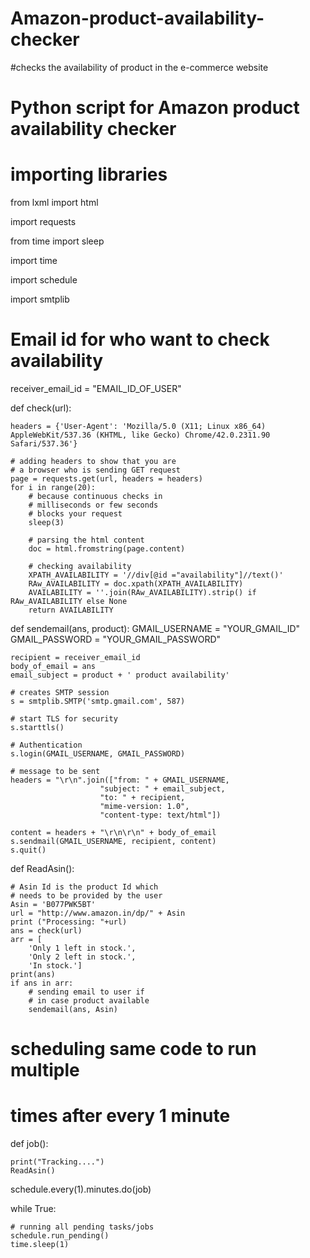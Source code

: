 # Amazon-product-availability-checker
#checks the availability of product in the e-commerce website
# Python script for Amazon product availability checker
# importing libraries
from lxml import html

import requests

from time import sleep

import time

import schedule

import smtplib

# Email id for who want to check availability
receiver_email_id = "EMAIL_ID_OF_USER"


def check(url):

	headers = {'User-Agent': 'Mozilla/5.0 (X11; Linux x86_64) AppleWebKit/537.36 (KHTML, like Gecko) Chrome/42.0.2311.90 Safari/537.36'}
	
	# adding headers to show that you are
	# a browser who is sending GET request
	page = requests.get(url, headers = headers)
	for i in range(20):
		# because continuous checks in
		# milliseconds or few seconds
		# blocks your request
		sleep(3)
		
		# parsing the html content
		doc = html.fromstring(page.content)
		
		# checking availability
		XPATH_AVAILABILITY = '//div[@id ="availability"]//text()'
		RAw_AVAILABILITY = doc.xpath(XPATH_AVAILABILITY)
		AVAILABILITY = ''.join(RAw_AVAILABILITY).strip() if RAw_AVAILABILITY else None
		return AVAILABILITY

	
def sendemail(ans, product):
	GMAIL_USERNAME = "YOUR_GMAIL_ID"
	GMAIL_PASSWORD = "YOUR_GMAIL_PASSWORD"
	
	recipient = receiver_email_id
	body_of_email = ans
	email_subject = product + ' product availability'
	
	# creates SMTP session
	s = smtplib.SMTP('smtp.gmail.com', 587)
	
	# start TLS for security
	s.starttls()
	
	# Authentication
	s.login(GMAIL_USERNAME, GMAIL_PASSWORD)
	
	# message to be sent
	headers = "\r\n".join(["from: " + GMAIL_USERNAME,
						"subject: " + email_subject,
						"to: " + recipient,
						"mime-version: 1.0",
						"content-type: text/html"])

	content = headers + "\r\n\r\n" + body_of_email
	s.sendmail(GMAIL_USERNAME, recipient, content)
	s.quit()


def ReadAsin():

	# Asin Id is the product Id which
	# needs to be provided by the user
	Asin = 'B077PWK5BT'
	url = "http://www.amazon.in/dp/" + Asin
	print ("Processing: "+url)
	ans = check(url)
	arr = [
		'Only 1 left in stock.',
		'Only 2 left in stock.',
		'In stock.']
	print(ans)
	if ans in arr:
		# sending email to user if
		# in case product available
		sendemail(ans, Asin)

# scheduling same code to run multiple
# times after every 1 minute
def job():

	print("Tracking....")
	ReadAsin()

schedule.every(1).minutes.do(job)

while True:
	
	# running all pending tasks/jobs
	schedule.run_pending()
	time.sleep(1)

